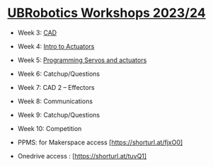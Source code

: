 # [UBRobotics Workshops 2023/24](https://ubroboticsworkshop.github.io/WorkShops/)

- Week 3: [CAD](1_cad/README.md)
- Week 4: [Intro to Actuators](2_actuators/README.md)
- Week 5: [Programming Servos and actuators](./3_programming/index.md)
- Week 6: Catchup/Questions
- Week 7: CAD 2 – Effectors
- Week 8: Communications
- Week 9: Catchup/Questions
- Week 10: Competition

- PPMS: for Makerspace access [https://shorturl.at/fjxO0]
- Onedrive access : [https://shorturl.at/tuvQ1]
